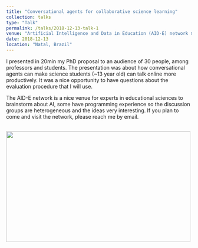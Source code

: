 ```yaml
---
title: "Conversational agents for collaborative science learning"
collection: talks
type: "Talk"
permalink: /talks/2018-12-13-talk-1
venue: "Artificial Intelligence and Data in Education (AID-E) network meeting"
date: 2018-12-13
location: "Natal, Brazil"
---
```


I presented in 20min my PhD proposal to an audience of 30 people, among
professors and students. The presentation was about how
conversational agents can make science students (~13 year old) can talk
online more productively. It was a nice opportunity to have questions about
the evaluation procedure that I will use.

The AID-E network is a nice venue for experts in
educational sciences to brainstorm about AI, some have programming experience so
the discussion groups are heterogeneous and the ideas very interesting. If you
plan to come and visit the network, please reach me by email.

<br/><img width=500 height=300 src='/images/AID-E.png'>
